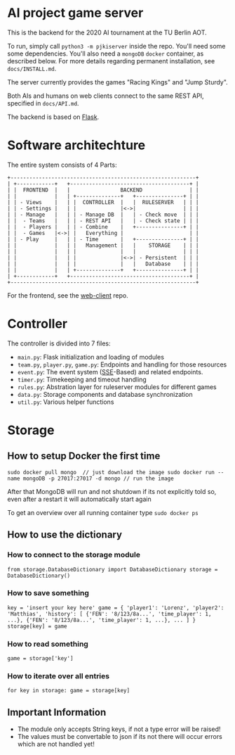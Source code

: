 AI project game server
======================

This is the backend for the 2020 AI tournament at the TU Berlin AOT.

To run, simply call `python3 -m pjkiserver` inside the repo. You'll need some
some dependencies. You'll also need a `mongoDB` `docker` container, as
described below. For more details regarding permanent installation, see
`docs/INSTALL.md`.

The server currently provides the games "Racing Kings" and "Jump Sturdy".

Both AIs and humans on web clients connect to the same REST API, specified in
`docs/API.md`.

The backend is based on [Flask](https://flask.palletsprojects.com/en/1.1.x/).

# Software architechture

The entire system consists of 4 Parts:

```
+-----------------------------------------------------------+
| +------------+   +--------------------------------------+ |
| |  FRONTEND  |   |                BACKEND               | |
| |            |   | +--------------+   +---------------+ | |
| | - Views    |   | |  CONTROLLER  |   |  RULESERVER   | | |
| | - Settings |   | |              |<->|               | | |
| | - Manage   |   | | - Manage DB  |   | - Check move  | | |
| |  - Teams   |   | | - REST API   |   | - Check state | | |
| |  - Players |   | | - Combine    |   +---------------+ | |
| |  - Games   |<->| |   Everything |                     | |
| | - Play     |   | | - Time       |   +---------------+ | |
| |            |   | |   Management |   |    STORAGE    | | |
| |            |   | |              |   |               | | |
| |            |   | |              |<->| - Persistent  | | |
| |            |   | |              |   |   Database    | | |
| |            |   | +--------------+   +---------------+ | |
| +------------+   +--------------------------------------+ |
+-----------------------------------------------------------+
```

For the frontend, see the
[web-client](https://gitlab.tubit.tu-berlin.de/PJ-KI/web-client) repo.

# Controller

The controller is divided into 7 files:

- `main.py`: Flask initialization and loading of modules
- `team.py`, `player.py`, `game.py`: Endpoints and handling for those resources
- `event.py`: The event system ([SSE](https://developer.mozilla.org/en-US/docs/Web/API/Server-sent_events/Using_server-sent_events)-Based) and related endpoints.
- `timer.py`: Timekeeping and timeout handling
- `rules.py`: Abstration layer for ruleserver modules for different games
- `data.py`: Storage components and database synchronization
- `util.py`: Various helper functions

# Storage

## How to setup Docker the first time
`sudo docker pull mongo  // just download the image
sudo docker run --name mongoDB -p 27017:27017 -d mongo // run the image`

After that MongoDB will run and not shutdown if its not explicitly told so, even after a restart it will automatically start again

To get an overview over all running container type
`sudo docker ps `


## How to use the dictionary

### How to connect to the storage module
`from storage.DatabaseDictionary import DatabaseDictionary
storage = DatabaseDictionary()`

### How to save something
`key = 'insert your key here'
game = {
    'player1': 'Lorenz',
    'player2': 'Matthias',
    'history': [
        {'FEN': '8/123/8a...', 'time_player': 1, ...},
        {'FEN': '8/123/8a...', 'time_player': 1, ...},
        ...
    ]
}
storage[key] = game`

### How to read something
`game = storage['key']`

### How to iterate over all entries
`for key in storage:
    game = storage[key]`

## Important Information
- The module only accepts String keys, if not a type error will be raised!
- The values must be convertable to json if its not there will occur errors which are not handled yet!
